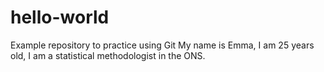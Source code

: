 # hello-world
Example repository to practice using Git
My name is Emma, I am 25 years old, I am a statistical methodologist in the ONS.
